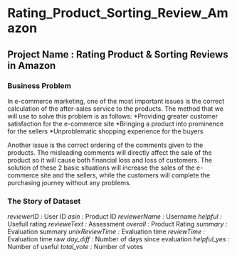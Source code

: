 # Rating_Product_Sorting_Review_Amazon
## Project Name : Rating Product &amp; Sorting Reviews in Amazon



### Business Problem                                                 

In e-commerce marketing, one of the most important issues is the correct calculation of the after-sales service to the products. 
The method that we will use to solve this problem is as follows:
*Providing greater customer satisfaction for the e-commerce site
*Bringing a product into prominence for the sellers
*Unproblematic shopping experience for the buyers

Another issue is the correct ordering of the comments given to the products. The misleading comments will directly affect the sale of the product so it will cause both financial loss and loss of customers. The solution of these 2 basic situations will increase the sales of the e-commerce site and the sellers, while the customers will complete the purchasing journey without any problems.


### The Story of Dataset      

*reviewerID        :* User ID
*asin              :* Product ID
*reviewerName      :* Username
*helpful           :* Usefull rating
*revieweText       :* Assessment
*overall           :* Product Rating
*summary           :* Evaluation summary
*unixReviewTime    :* Evaluation time
*reviewTime        :* Evaluation time raw
*day_diff          :* Number of days since evaluation
*helpful_yes       :* Number of useful
*total_vote        :* Number of votes
